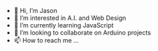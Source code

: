 - 👋 Hi, I’m Jason
- 👀 I’m interested in A.I. and Web Design
- 🌱 I’m currently learning JavaScript
- 💞️ I’m looking to collaborate on Arduino projects
- 📫 How to reach me ...

<!---
Jayj30pro/Jayj30pro is a ✨ special ✨ repository because its `README.md` (this file) appears on your GitHub profile.
You can click the Preview link to take a look at your changes.
--->

